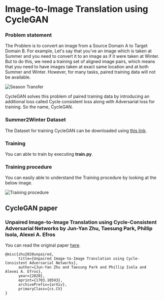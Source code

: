 # Image-to-Image Translation using CycleGAN
### Problem statement
The Problem is to convert an image from a Source Domain A to Target Domain B. For example, Let's say that you've an image which is taken at Summer and you need to convert it to an image as if it were taken at Winter. But to do this, we need a training set of aligned image pairs, which means that you need to have images taken at exact same location and at both Summer and Winter. However, for many tasks, paired training data will not be available.

![Season Transfer](https://junyanz.github.io/CycleGAN/images/season.jpg)

CycleGAN solves this problem  of paired training data by introducing an additional loss called Cycle consistent loss along with Adversarial loss for training. So the name, CycleGAN.

### Summer2Winter Dataset

The Dataset for training CycleGAN can be downloaded using [this link](http://efrosgans.eecs.berkeley.edu/cyclegan/datasets/).

### Training
You can able to train by executing **train.py**.

### Training procedure
You can easily able to understand the Training procedure by looking at the below image.

![Training procedure](https://raw.githubusercontent.com/yunjey/mnist-svhn-transfer/master/gif/cyclegan.png)

## CycleGAN paper
### Unpaired Image-to-Image Translation using Cycle-Consistent Adversarial Networks by Jun-Yan Zhu, Taesung Park, Phillip Isola, Alexei A. Efros
You can read the original paper [here](https://arxiv.org/abs/1703.10593).



```
@misc{zhu2020unpaired,
      title={Unpaired Image-to-Image Translation using Cycle-Consistent Adversarial Networks}, 
      author={Jun-Yan Zhu and Taesung Park and Phillip Isola and Alexei A. Efros},
      year={2020},
      eprint={1703.10593},
      archivePrefix={arXiv},
      primaryClass={cs.CV}
}
```
